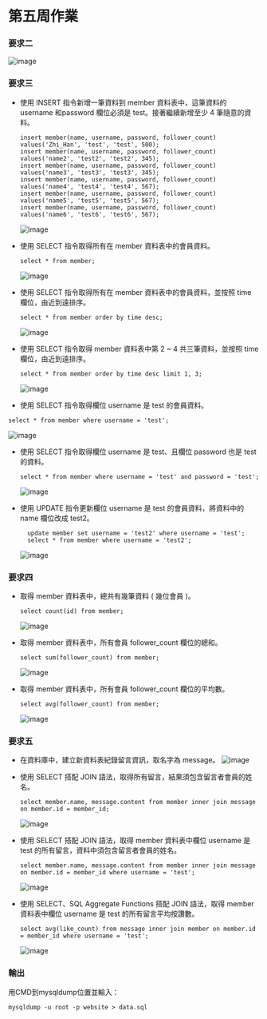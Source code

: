 # 第五周作業

### 要求二
  ![image](https://user-images.githubusercontent.com/109027415/196150818-a30161be-7f42-4dce-a5f3-1fe9cce844c0.png)

### 要求三
* 使⽤ INSERT 指令新增⼀筆資料到 member 資料表中，這筆資料的 username 和password 欄位必須是 test。接著繼續新增⾄少 4 筆隨意的資料。
  ```
  insert member(name, username, password, follower_count) values('Zhi_Han', 'test', 'test', 500);
  insert member(name, username, password, follower_count) values('name2', 'test2', 'test2', 345);
  insert member(name, username, password, follower_count) values('name3', 'test3', 'test3', 345);
  insert member(name, username, password, follower_count) values('name4', 'test4', 'test4', 567);
  insert member(name, username, password, follower_count) values('name5', 'test5', 'test5', 567);
  insert member(name, username, password, follower_count) values('name6', 'test6', 'test6', 567);
  ```
    ![image](https://user-images.githubusercontent.com/109027415/196150159-a8b70262-bfb1-40ca-b9e1-359b64a8cbb6.png)

* 使⽤ SELECT 指令取得所有在 member 資料表中的會員資料。
  ```
  select * from member;
  ```
    ![image](https://user-images.githubusercontent.com/109027415/196142949-633fc78d-29c1-4e88-b1b9-599d02800d7f.png)

* 使⽤ SELECT 指令取得所有在 member 資料表中的會員資料，並按照 time 欄位，由近到遠排序。
  ```
  select * from member order by time desc;
  ```
  ![image](https://user-images.githubusercontent.com/109027415/196143336-a9e4944b-10be-411d-bfac-a6895c6ea4b2.png)

* 使⽤ SELECT 指令取得 member 資料表中第 2 ~ 4 共三筆資料，並按照 time 欄位，由近到遠排序。
  ```
  select * from member order by time desc limit 1, 3;
  ```
  ![image](https://user-images.githubusercontent.com/109027415/196145511-33dc3b1c-e459-4047-a7e8-cc9ea25e90b3.png)

*  使⽤ SELECT 指令取得欄位 username 是 test 的會員資料。
  ```
  select * from member where username = 'test';
  ```
  ![image](https://user-images.githubusercontent.com/109027415/196144199-2b1ff295-d5f0-4d90-9922-5b5d61e2db1f.png)

* 使⽤ SELECT 指令取得欄位 username 是 test、且欄位 password 也是 test 的資料。
  ```
  select * from member where username = 'test' and password = 'test';
  ```
  ![image](https://user-images.githubusercontent.com/109027415/196144530-a533f1b2-daff-4945-a937-cdf44cd1ec2f.png)
 
* 使⽤ UPDATE 指令更新欄位 username 是 test 的會員資料，將資料中的 name 欄位改成 test2。
  ```
    update member set username = 'test2' where username = 'test';
    select * from member where username = 'test2';
  ```
  ![image](https://user-images.githubusercontent.com/109027415/196145075-c4fb902a-ebf7-4cb7-91f9-0a1587d28aba.png)

### 要求四
* 取得 member 資料表中，總共有幾筆資料 ( 幾位會員 )。
  ```
  select count(id) from member;
  ```
  ![image](https://user-images.githubusercontent.com/109027415/196145962-9be40d9a-c481-492d-8091-00a652675a07.png)

* 取得 member 資料表中，所有會員 follower_count 欄位的總和。
  ```
  select sum(follower_count) from member;
  ```
  ![image](https://user-images.githubusercontent.com/109027415/196146157-78623309-aed6-48ad-b3ab-aa07406899a1.png)

* 取得 member 資料表中，所有會員 follower_count 欄位的平均數。
  ```
  select avg(follower_count) from member;
  ```
  ![image](https://user-images.githubusercontent.com/109027415/196146289-b50800b2-4ed2-4069-8ea3-6a7120aeba20.png)
 
 ### 要求五
* 在資料庫中，建立新資料表紀錄留⾔資訊，取名字為 message。
  ![image](https://user-images.githubusercontent.com/109027415/196146629-0a593a3c-b5cc-4416-8386-b5a742e0265e.png)

* 使⽤ SELECT 搭配 JOIN 語法，取得所有留⾔，結果須包含留⾔者會員的姓名。
  ```
  select member.name, message.content from member inner join message on member.id = member_id;
  ```
  ![image](https://user-images.githubusercontent.com/109027415/196147320-09d2176a-1018-4a40-9f81-02c174cd77f1.png)
  
* 使⽤ SELECT 搭配 JOIN 語法，取得 member 資料表中欄位 username 是 test 的所有留⾔，資料中須包含留⾔者會員的姓名。
  ```
  select member.name, message.content from member inner join message on member.id = member_id where username = 'test';
  ```
  ![image](https://user-images.githubusercontent.com/109027415/196147922-d636ff0c-f8ef-4a25-afd7-21b97f881a68.png)

* 使⽤ SELECT、SQL Aggregate Functions 搭配 JOIN 語法，取得 member 資料表中欄位 username 是 test 的所有留⾔平均按讚數。
  ```
  select avg(like_count) from message inner join member on member.id = member_id where username = 'test';
  ```
  ![image](https://user-images.githubusercontent.com/109027415/196148333-580b3ee7-8233-4914-af5d-1f927521b648.png)

### 輸出
  用CMD到mysqldump位置並輸入：
  ```
  mysqldump -u root -p website > data.sql
  ```
